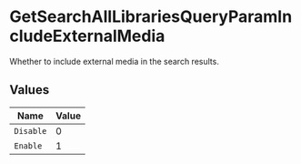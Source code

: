 # GetSearchAllLibrariesQueryParamIncludeExternalMedia

Whether to include external media in the search results.


## Values

| Name      | Value     |
| --------- | --------- |
| `Disable` | 0         |
| `Enable`  | 1         |